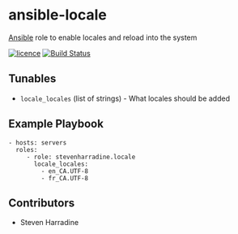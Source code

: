 # ansible-locale
[Ansible](http://www.ansible.com/) role to enable locales and reload into the system

[![licence](https://img.shields.io/badge/licence-ISC-blue.svg)](https://opensource.org/licenses/ISC)
[![Build Status](https://travis-ci.org/stevenharradine/ansible-locale.png)](https://travis-ci.org/stevenharradine/ansible-locale)

Tunables
--------
* `locale_locales` (list of strings) - What locales should be added


Example Playbook
----------------
    - hosts: servers
      roles:
         - role: stevenharradine.locale
           locale_locales:
             - en_CA.UTF-8
             - fr_CA.UTF-8

Contributors
------------
* Steven Harradine
